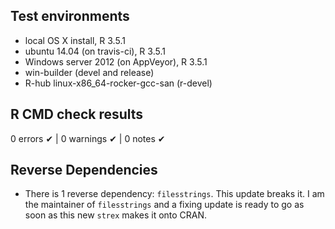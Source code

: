 ## Test environments
- local OS X install, R 3.5.1
- ubuntu 14.04 (on travis-ci), R 3.5.1
- Windows server 2012 (on AppVeyor), R 3.5.1
- win-builder (devel and release)
- R-hub linux-x86_64-rocker-gcc-san (r-devel)

## R CMD check results
0 errors ✔ | 0 warnings ✔ | 0 notes ✔

## Reverse Dependencies
* There is 1 reverse dependency: `filesstrings`. This update breaks it. I am the maintainer of `filesstrings` and a fixing update is ready to go as soon as this new `strex` makes it onto CRAN.



